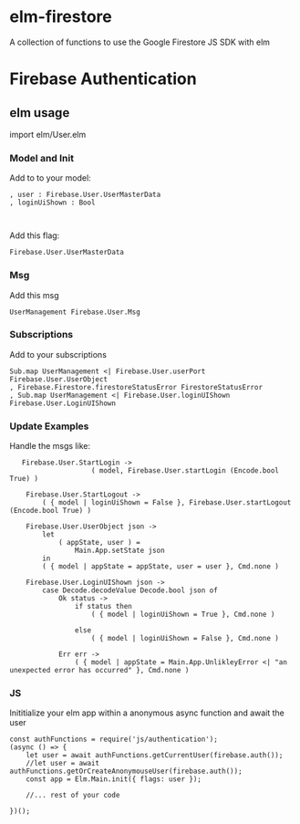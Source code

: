 # elm-firestore
A collection of functions to use the Google Firestore JS SDK with elm 

# Firebase Authentication

## elm usage
import elm/User.elm 


### Model and Init

Add to to your model:

```
, user : Firebase.User.UserMasterData
, loginUiShown : Bool



```

Add this flag:

```
Firebase.User.UserMasterData
```

### Msg 
Add this msg
```
UserManagement Firebase.User.Msg
```



### Subscriptions
Add to your subscriptions 
```
Sub.map UserManagement <| Firebase.User.userPort Firebase.User.UserObject
, Firebase.Firestore.firestoreStatusError FirestoreStatusError
, Sub.map UserManagement <| Firebase.User.loginUIShown Firebase.User.LoginUIShown
```

### Update Examples
Handle the msgs like:

```
   Firebase.User.StartLogin ->
                    ( model, Firebase.User.startLogin (Encode.bool True) )

    Firebase.User.StartLogout ->
        ( { model | loginUiShown = False }, Firebase.User.startLogout (Encode.bool True) )

    Firebase.User.UserObject json ->
        let
            ( appState, user ) =
                Main.App.setState json
        in
        ( { model | appState = appState, user = user }, Cmd.none )

    Firebase.User.LoginUIShown json ->
        case Decode.decodeValue Decode.bool json of
            Ok status ->
                if status then
                    ( { model | loginUiShown = True }, Cmd.none )

                else
                    ( { model | loginUiShown = False }, Cmd.none )

            Err err ->
                ( { model | appState = Main.App.UnlikleyError <| "an unexpected error has occurred" }, Cmd.none )
``` 

### JS 
Inititialize your elm app within a anonymous async function and await the user 
```
const authFunctions = require('js/authentication');
(async () => {
    let user = await authFunctions.getCurrentUser(firebase.auth());
    //let user = await authFunctions.getOrCreateAnonymouseUser(firebase.auth());
    const app = Elm.Main.init({ flags: user });

    //... rest of your code 

})();
```